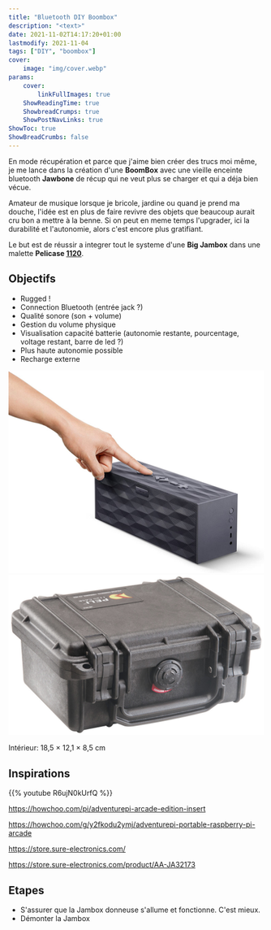 ```yaml
---
title: "Bluetooth DIY Boombox"
description: "<text>"
date: 2021-11-02T14:17:20+01:00
lastmodify: 2021-11-04
tags: ["DIY", "boombox"]
cover:
    image: "img/cover.webp"
params:
    cover:
        linkFullImages: true
    ShowReadingTime: true
    ShowbreadCrumps: true
    ShowPostNavLinks: true
ShowToc: true
ShowBreadCrumbs: false
---
```


En mode récupération et parce que j'aime bien créer des trucs moi même, je me lance dans la création d'une **BoomBox** avec une vieille enceinte bluetooth **Jawbone** de récup qui ne veut plus se charger et qui a déja bien vécue. <!--more-->

Amateur de musique lorsque je bricole, jardine ou quand je prend ma douche, l'idée est en plus de faire revivre des objets que beaucoup aurait cru bon a mettre à la benne. Si on peut en meme temps l'upgrader, ici la durabilité et l'autonomie, alors c'est encore plus gratifiant.

Le but est de réussir a integrer tout le systeme d'une **Big Jambox** dans une malette **Pelicase [1120](https://www.peli.com/eu/fr/product/cases/protector/1120)**.

## Objectifs 

- Rugged !
- Connection Bluetooth (entrée jack ?)
- Qualité sonore (son + volume)
- Gestion du volume physique
- Visualisation capacité batterie (autonomie restante, pourcentage, voltage restant, barre de led ?)
- Plus haute autonomie possible
- Recharge externe


![](img/big-jambox.jpg#center) 
![](img/peli-1120-closed.jpg#center) 

Intérieur: 18,5 × 12,1 × 8,5 cm

## Inspirations


{{% youtube R6ujN0kUrfQ %}}

https://howchoo.com/pi/adventurepi-arcade-edition-insert

https://howchoo.com/g/y2fkodu2ymj/adventurepi-portable-raspberry-pi-arcade

https://store.sure-electronics.com/

https://store.sure-electronics.com/product/AA-JA32173


## Etapes

- S'assurer que la Jambox donneuse s'allume et fonctionne. C'est mieux.
- Démonter la Jambox 
